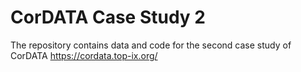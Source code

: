 # CorDATA Case Study 2

The repository contains data and code for the second case study of CorDATA https://cordata.top-ix.org/
 
